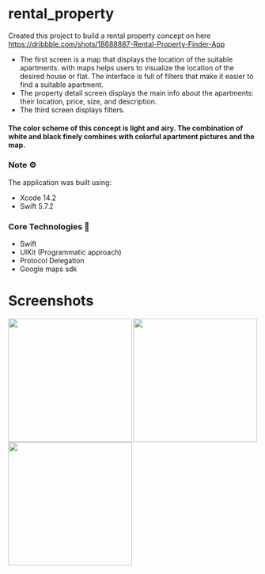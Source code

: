 # rental_property
Created this project to build a rental property concept on here https://dribbble.com/shots/18688887-Rental-Property-Finder-App

* The first screen is a map that displays the location of the suitable apartments.  with maps helps users to visualize the location of the desired house or flat. The interface is full of filters that make it easier to find a suitable apartment.
* The property detail screen displays the main info about the apartments: their location, price, size, and description. 
* The third screen displays filters.

#### The color scheme of this concept is light and airy. The combination of white and black finely combines with colorful apartment pictures and the map.


### Note ⚙️
The application was built using: 
* Xcode 14.2
* Swift 5.7.2


### Core Technologies 📲
* Swift
* UIKit (Programmatic approach)
* Protocol Delegation
* Google maps sdk

# Screenshots
<img align='left' src="BoltFood-Clone/Assets.xcassets/home-1.imageset/home.png"  width="250">
<img align='left' src="BoltFood-Clone/Assets.xcassets/toprated.imageset/toprated.png"  width="250">
<img  src="BoltFood-Clone/Assets.xcassets/restaurants.imageset/restaurants.png"  width="250">
